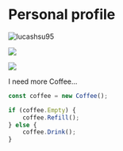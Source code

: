 # Personal profile

<p align="left"> <img src="https://komarev.com/ghpvc/?username=lucashsu95&label=Profile%20views&color=0e75b6&style=flat" alt="lucashsu95" /> </p>

![](https://github-readme-stats-git-masterrstaa-rickstaa.vercel.app/api?username=lucashsu95&show_icons=true&hide=issues&&bg_color=0D1117&text_color=c9d1d9&icon_color=67c&title_color=67c&hide_border=false&count_private=true&hide_rank=true&include_all_commits=true)

![](https://github-readme-stats-git-masterrstaa-rickstaa.vercel.app/api/top-langs?username=lucashsu95&show_icons=true&hide=html%20jupyter%20Notebook&layout=compact&langs_count=5&bg_color=0D1117&text_color=c9d1d9&icon_color=ff3860&title_color=67c&hide_border=false)

I need more Coffee...
```javascript
const coffee = new Coffee();

if (coffee.Empty) {
    coffee.Refill();
} else {
    coffee.Drink();
}
```
